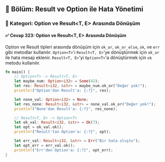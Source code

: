 ## 📘 Bölüm: Result ve Option ile Hata Yönetimi  
### 🔹 Kategori: Option<T> ve Result<T, E> Arasında Dönüşüm  
#### ✅ Cevap 323: Option<T> ve Result<T, E> Arasında Dönüşüm

Option ve Result tipleri arasında dönüşüm için `ok_or`, `ok_or_else`, `ok`, ve `err` gibi metodlar kullanılır. `Option<T>`'ı `Result<T, E>`'ye dönüştürmek için `ok_or` ile hata mesajı eklenir. `Result<T, E>`'yi `Option<T>`'a dönüştürmek için `ok` metodu kullanılır.

```rust
fn main() {
    // Option<T> -> Result<T, E>
    let maybe_num: Option<i32> = Some(42);
    let res: Result<i32, &str> = maybe_num.ok_or("Değer yok!");
    println!("Option'dan Result'a: {:?}", res);

    let none_val: Option<i32> = None;
    let res_none: Result<i32, &str> = none_val.ok_or("Değer yok!");
    println!("None'dan Result'a: {:?}", res_none);

    // Result<T, E> -> Option<T>
    let ok_val: Result<i32, &str> = Ok(7);
    let opt = ok_val.ok();
    println!("Result'tan Option'a: {:?}", opt);

    let err_val: Result<i32, &str> = Err("Bir hata oluştu");
    let opt_err = err_val.ok();
    println!("Err'den Option'a: {:?}", opt_err);
}
```
